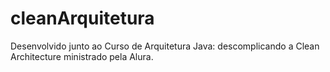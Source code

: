 # cleanArquitetura
Desenvolvido junto ao Curso de Arquitetura Java: descomplicando a Clean Architecture ministrado pela Alura.
